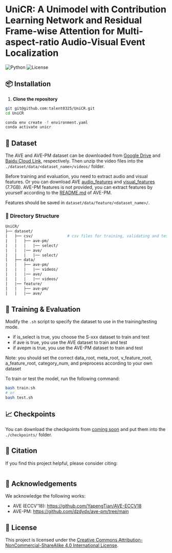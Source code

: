# UniCR: A Unimodel with Contribution Learning Network and Residual Frame-wise Attention for Multi-aspect-ratio Audio-Visual Event Localization


![Python](https://img.shields.io/badge/Python-3.8+-blue.svg)
![License](https://img.shields.io/badge/license-CC%20BY--NC--SA%204.0-green.svg)


## 📦 Installation

1. **Clone the repository**

```bash
git git@github.com:talent0325/UniCR.git
cd UniCR

conda env create -f environment.yaml
conda activate unicr
```

## 📁 Dataset

The AVE and AVE-PM dataset can be downloaded from [Google Drive](`https://drive.google.com/open?id=1FjKwe79e0u96vdjIVwfRQ1V6SoDHe7kK`) and [Baidu Cloud Link](https://pan.baidu.com/s/1ErDp1zVEe0mugVMmQFbqow?pwd=2979), respectively. Then unzip the video files into the `./dataset/data/<dataset_name>/videos/` folder.

Before training and evaluation, you need to extract audio and visual features.
Or you can download AVE [audio_features](https://drive.google.com/file/d/1F6p4BAOY-i0fDXUOhG7xHuw_fnO5exBS/view?usp=sharing) and [visual_features](https://drive.google.com/file/d/1hQwbhutA3fQturduRnHMyfRqdrRHgmC9/view?usp=sharing) (7.7GB). AVE-PM features is not provided, you can extract features by yourself according to the [README.md](https://github.com/dzdydx/ave-pm/tree/main) of AVE-PM.

Features should be saved in `dataset/data/feature/<dataset_name>/`.

### 📂 Directory Structure

```graphql
UniCR/
├── dataset/
|	├── csv/			   # csv files for training, validating and testing
|	|	├── ave-pm/
|	|	|   |── select/
|	|	|── ave/
|	|	|   |── select/
|	├── data/
|	|	├── ave-pm/
|   |	|	|── videos/
|	|	|── ave/
|   |	|	|── videos/
|	|── feature/
|	|	├── ave-pm/
|	|	|── ave/
```

## 🚀 Training & Evaluation
Modify the `.sh` script to specify the dataset to use in the training/testing mode.

- if is_select is true, you choose the S-xxx dataset to train and test
- if ave is true, you use the AVE dataset to train and test
- if avepm is true, you use the AVE-PM dataset to train and test

Note: you should set the correct data_root, meta_root, v_feature_root, a_feature_root, category_num, and preprocess according to your own dataset

To train or test the model, run the following command:

```bash
bash train.sh 
# or
bash test.sh
```

## 📈 Checkpoints
You can download the checkpoints from [coming soon]() and put them into the `./checkpoints/` folder.



## 📌 Citation
If you find this project helpful, please consider citing:

```

```



## 🙏 Acknowledgements
We acknowledge the following works: 
- AVE (ECCV'18): https://github.com/YapengTian/AVE-ECCV18
- AVE-PM: https://github.com/dzdydx/ave-pm/tree/main


## 📄 License

This project is licensed under the [Creative Commons Attribution-NonCommercial-ShareAlike 4.0 International License](LICENSE).